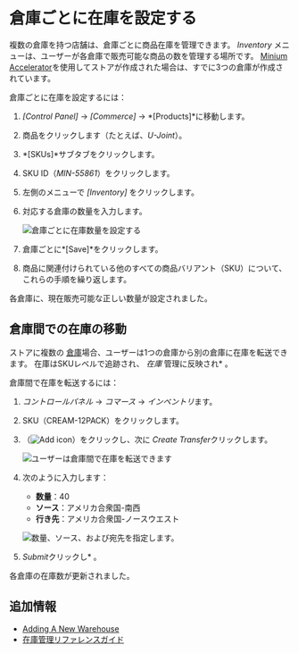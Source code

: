 # 倉庫ごとに在庫を設定する

複数の倉庫を持つ店舗は、倉庫ごとに商品在庫を管理できます。 *Inventory* メニューは、ユーザーが各倉庫で販売可能な商品の数を管理する場所です。 [ Minium Accelerator](../../starting-a-store/using-the-minium-accelerator-to-jump-start-your-b2b-store.md)を使用してストアが作成された場合は、すでに3つの倉庫が作成されています。

倉庫ごとに在庫を設定するには：

1.  *[Control Panel]* → *[Commerce]* → *[Products]*に移動します。

2.  商品をクリックします（たとえば、*U-Joint*）。

3.  *[SKUs]*サブタブをクリックします。

4.  SKU ID（*MIN-55861*）をクリックします。

5.  左側のメニューで *[Inventory]* をクリックします。

6.  対応する倉庫の数量を入力します。

    ![倉庫ごとに在庫数量を設定する](./setting-inventory-by-warehouse/images/01.png)

7.  倉庫ごとに*[Save]*をクリックします。

8.  商品に関連付けられている他のすべての商品バリアント（SKU）について、これらの手順を繰り返します。

各倉庫に、現在販売可能な正しい数量が設定されました。

## 倉庫間での在庫の移動

ストアに複数の [倉庫](./adding-a-new-warehouse.md)場合、ユーザーは1つの倉庫から別の倉庫に在庫を転送できます。 在庫はSKUレベルで追跡され、 *在庫* 管理に反映され* 。</p>

倉庫間で在庫を転送するには：

1.  *コントロールパネル* → *コマース* → *インベントリ*ます。

2.  SKU（CREAM-12PACK）をクリックします。

3.  （![Add icon](../../images/icon-add.png)）をクリックし、次に *Create Transfer*クリックします。

    ![ユーザーは倉庫間で在庫を転送できます](./setting-inventory-by-warehouse/images/02.png)

4.  次のように入力します：

      - **数量**：40
      - **ソース**：アメリカ合衆国-南西
      - **行き先**：アメリカ合衆国-ノースウエスト

    ![数量、ソース、および宛先を指定します。](./setting-inventory-by-warehouse/images/03.png)

5.  *Submit*クリックし* 。</p></li> </ol>

各倉庫の在庫数が更新されました。

## 追加情報

  - [Adding A New Warehouse](./adding-a-new-warehouse.md)
  - [在庫管理リファレンスガイド](./inventory-administration-reference-guide.md)
